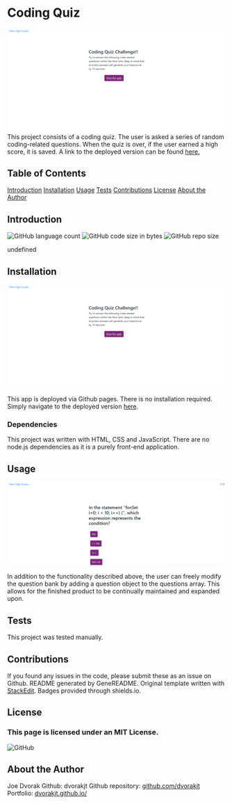 # Coding Quiz
![Screenshot of codingQuiz by dvorakjt](./assets/start.png)
This project consists of a coding quiz. The user is asked a series of random coding-related questions. When the quiz is over, if the user earned a high score, it is saved. A link to the deployed version can be found [here.](https://dvorakjt.github.io/codingQuiz/)
## Table of Contents
[Introduction](#introduction)
[Installation](#installation)
[Usage](#usage)
[Tests](#tests)
[Contributions](#contributions)
[License](#license)
[About the Author](#about-the-author)

## Introduction

![GitHub language count](https://img.shields.io/github/languages/count/dvorakjt/codingQuiz) ![GitHub code size in bytes](https://img.shields.io/github/languages/code-size/dvorakjt/codingQuiz) ![GitHub repo size](https://img.shields.io/github/repo-size/dvorakjt/codingQuiz)

undefined

## Installation
![Installation Image ](./assets/start.png)

This app is deployed via Github pages. There is no installation required. Simply navigate to the deployed version [here](https://dvorakjt.github.io/codingQuiz/).

### Dependencies

This project was written with HTML, CSS and JavaScript. There are no node.js dependencies as it is a purely front-end application.

## Usage
![Usage Image](./assets/question.png)

In addition to the functionality described above, the user can freely modify the question bank by adding a question object to the questions array. This allows for the finished product to be continually maintained and expanded upon.

## Tests

This project was tested manually.

## Contributions

If you found any issues in the code, please submit these as an issue on Github. README generated by GeneREADME. Original template written with [StackEdit](https://stackedit.io/). Badges provided through shields.io.

## License
### This page is licensed under an MIT License.

![GitHub](https://img.shields.io/github/license/dvorakjt/codingQuiz)


## About the Author
Joe Dvorak
Github: dvorakjt
Github repository: [github.com/dvorakjt](https://github.com/dvorakjt/)
Portfolio: [dvorakjt.github.io/](https://userName.github.io/)